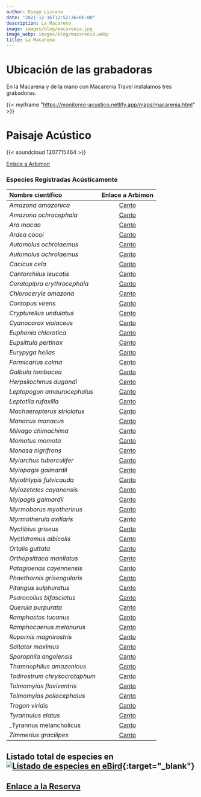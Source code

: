```yaml
---
author: Diego Lizcano
date: "2021-12-16T12:52:36+06:00"
description: La Macarena
image: images/blog/macarenia.jpg
image_webp: images/blog/macarenia.webp
title: La Macarena
---
```


# Ubicación de las grabadoras


En la Macarena y de la mano con Macarenia Travel instalamos tres grabadoras.

{{< myiframe "https://monitoreo-acustico.netlify.app/maps/macarenia.html" >}}



# Paisaje Acústico

{{< soundcloud 1207715464 >}}


[Enlace a Arbimon](https://arbimon.rfcx.org/project/destinos-awake/visualizer/rec/42792925)



### Especies Registradas Acústicamente


|__Nombre científico__| Enlace a Arbimon|
| :---        |     :----:   |
|_Amazona amazonica_|	 	[Canto](	https://arbimon.rfcx.org/project/destinos-awake/visualizer/rec/42789912	)	|
|_Amazona ochrocephala_|	 	[Canto](	https://arbimon.rfcx.org/project/destinos-awake/visualizer/rec/42872706	)	|
|_Ara macao_|	 	[Canto](	https://arbimon.rfcx.org/project/destinos-awake/visualizer/rec/42791463	)	|
|_Ardea cocoi_|	 	[Canto](	https://arbimon.rfcx.org/project/destinos-awake/visualizer/rec/42883150	)	|
|_Automolus ochrolaemus_|	 	[Canto](	https://arbimon.rfcx.org/project/destinos-awake/visualizer/rec/42877653	)	|
|_Automolus ochrolaemus_|	 	[Canto](	https://arbimon.rfcx.org/project/destinos-awake/visualizer/rec/43055001	)	|
|_Cacicus cela_|	 	[Canto](	https://arbimon.rfcx.org/project/destinos-awake/visualizer/rec/42881800	)	|
|_Cantorchilus leucotis_|	 	[Canto](	https://arbimon.rfcx.org/project/destinos-awake/visualizer/rec/43053880	)	|
|_Ceratopipra erythrocephala_|	 	[Canto](	https://arbimon.rfcx.org/project/destinos-awake/visualizer/rec/42785610	)	|
|_Chloroceryle amazona_|	 	[Canto](	https://arbimon.rfcx.org/project/destinos-awake/visualizer/rec/42789912	)	|
|_Contopus virens_|	 	[Canto](	https://arbimon.rfcx.org/project/destinos-awake/visualizer/rec/42785334	)	|
|_Crypturellus undulatus_|	 	[Canto](	https://arbimon.rfcx.org/project/destinos-awake/visualizer/rec/42791739	)	|
|_Cyanocorax violaceus_|	 	[Canto](	https://arbimon.rfcx.org/project/destinos-awake/visualizer/rec/43075464	)	|
|_Euphonia chlorotica_|	 	[Canto](	https://arbimon.rfcx.org/project/destinos-awake/visualizer/rec/42881916	)	|
|_Eupsittula pertinax_|	 	[Canto](	https://arbimon.rfcx.org/project/destinos-awake/visualizer/rec/42882907	)	|
|_Eurypyga helias_|	 	[Canto](	https://arbimon.rfcx.org/project/destinos-awake/visualizer/rec/42882037	)	|
|_Formicarius colma_|	 	[Canto](	https://arbimon.rfcx.org/project/destinos-awake/visualizer/rec/43053049	)	|
|_Galbula tombacea_|	 	[Canto](	https://arbimon.rfcx.org/project/destinos-awake/visualizer/rec/42789927	)	|
|_Herpsilochmus dugandi_|	 	[Canto](	https://arbimon.rfcx.org/project/destinos-awake/visualizer/rec/42883336	)	|
|_Leptopogon amaurocephalus_|	 	[Canto](	https://arbimon.rfcx.org/project/destinos-awake/visualizer/rec/42882750	)	|
|_Leptotila rufaxilla_|	 	[Canto](	https://arbimon.rfcx.org/project/destinos-awake/visualizer/rec/42791499	)	|
|_Machaeropterus striolatus_|	 	[Canto](	https://arbimon.rfcx.org/project/destinos-awake/visualizer/rec/42928999	)	|
|_Manacus manacus_|	 	[Canto](	https://arbimon.rfcx.org/project/destinos-awake/visualizer/rec/42790021	)	|
|_Milvago chimachima_|	 	[Canto](	https://arbimon.rfcx.org/project/destinos-awake/visualizer/rec/42877653	)	|
|_Momotus momota_|	 	[Canto](	https://arbimon.rfcx.org/project/destinos-awake/visualizer/rec/42791640	)	|
|_Monasa nigrifrons_|	 	[Canto](	https://arbimon.rfcx.org/project/destinos-awake/visualizer/rec/42789942	)	|
|_Myiarchus tuberculifer_|	 	[Canto](	https://arbimon.rfcx.org/project/destinos-awake/visualizer/rec/42789846	)	|
|_Myiopagis gaimardii_|	 	[Canto](	https://arbimon.rfcx.org/project/destinos-awake/visualizer/rec/42883287	)	|
|_Myiothlypis fulvicauda_|	 	[Canto](	https://arbimon.rfcx.org/project/destinos-awake/visualizer/rec/42873684	)	|
|_Myiozetetes cayanensis_|	 	[Canto](	https://arbimon.rfcx.org/project/destinos-awake/visualizer/rec/42791491	)	|
|_Myipagis gaimardii_|	 	[Canto](	https://arbimon.rfcx.org/project/destinos-awake/visualizer/rec/43053253	)	|
|_Myrmoborus myotherinus_|	 	[Canto](	https://arbimon.rfcx.org/project/destinos-awake/visualizer/rec/43074991	)	|
|_Myrmotherula axillaris_|	 	[Canto](	https://arbimon.rfcx.org/project/destinos-awake/visualizer/rec/42882266	)	|
|_Nyctibius griseus_|	 	[Canto](	https://arbimon.rfcx.org/project/destinos-awake/visualizer/rec/42929108	)	|
|_Nyctidromus albicolis_|	 	[Canto](	https://arbimon.rfcx.org/project/destinos-awake/visualizer/rec/42785615	)	|
|_Ortalis guttata_|	 	[Canto](	https://arbimon.rfcx.org/project/destinos-awake/visualizer/rec/42790028	)	|
|_Orthopsittaca manilatus_|	 	[Canto](	https://arbimon.rfcx.org/project/destinos-awake/visualizer/rec/43053187	)	|
|_Patagioenas cayennensis_|	 	[Canto](	https://arbimon.rfcx.org/project/destinos-awake/visualizer/rec/42785794	)	|
|_Phaethornis griseogularis_|	 	[Canto](	https://arbimon.rfcx.org/project/destinos-awake/visualizer/rec/42883024	)	|
|_Pitangus sulphuratus_|	 	[Canto](	https://arbimon.rfcx.org/project/destinos-awake/visualizer/rec/42928998	)	|
|_Psarocolius bifasciatus_|	 	[Canto](	https://arbimon.rfcx.org/project/destinos-awake/visualizer/rec/42786118	)	|
|_Querula purpurata_|	 	[Canto](	https://arbimon.rfcx.org/project/destinos-awake/visualizer/rec/43053848	)	|
|_Ramphastos tucanus_|	 	[Canto](	https://arbimon.rfcx.org/project/destinos-awake/visualizer/rec/42785740	)	|
|_Ramphocaenus melanurus_|	 	[Canto](	https://arbimon.rfcx.org/project/destinos-awake/visualizer/rec/42929144	)	|
|_Rupornis magnirostris_|	 	[Canto](	https://arbimon.rfcx.org/project/destinos-awake/visualizer/rec/42877949	)	|
|_Saltator maximus_|	 	[Canto](	https://arbimon.rfcx.org/project/destinos-awake/visualizer/rec/42878512	)	|
|_Sporophila angolensis_|	 	[Canto](	https://arbimon.rfcx.org/project/destinos-awake/visualizer/rec/42791466	)	|
|_Thamnophilus amazonicus_|	 	[Canto](	https://arbimon.rfcx.org/project/destinos-awake/visualizer/rec/42883287	)	|
|_Todirostrum chrysocrotaphum_|	 	[Canto](	https://arbimon.rfcx.org/project/destinos-awake/visualizer/rec/42880359	)	|
|_Tolmomyias flaviventris_|	 	[Canto](	https://arbimon.rfcx.org/project/destinos-awake/visualizer/rec/42883020	)	|
|_Tolmomyias poliocephalus_|	 	[Canto](	https://arbimon.rfcx.org/project/destinos-awake/visualizer/rec/42789925	)	|
|_Trogon viridis_|	 	[Canto](	https://arbimon.rfcx.org/project/destinos-awake/visualizer/rec/42882793	)	|
|_Tyrannulus elatus_|	 	[Canto](	https://arbimon.rfcx.org/project/destinos-awake/visualizer/rec/42789849	)	|
|_Tyrannus melancholicus	|	 	[Canto](	https://arbimon.rfcx.org/project/destinos-awake/visualizer/rec/42882904	)	|
|_Zimmerius gracilipes_|	 	[Canto](	https://arbimon.rfcx.org/project/destinos-awake/visualizer/rec/42791346	)	|




## Listado total de especies en[![Listado de especies en eBird](/images/blog/Logo_ebird.png "Reserva-la Algarabia")](https://ebird.org/colombia/checklist/S101825093){:target="_blank"}



## [Enlace a la Reserva](https://macareniatravel.wixsite.com)




